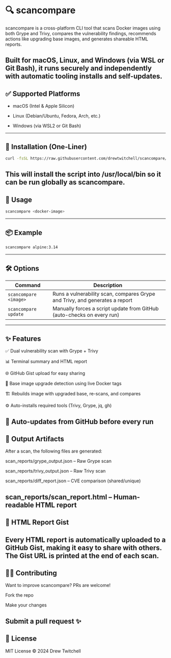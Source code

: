 # 🔍 scancompare
scancompare is a cross-platform CLI tool that scans Docker images using both Grype and Trivy, compares the vulnerability findings, recommends actions like upgrading base images, and generates shareable HTML reports.

Built for macOS, Linux, and Windows (via WSL or Git Bash), it runs securely and independently with automatic tooling installs and self-updates.
---

## ✅ Supported Platforms
 - macOS (Intel & Apple Silicon)

 - Linux (Debian/Ubuntu, Fedora, Arch, etc.)

 - Windows (via WSL2 or Git Bash)
---

## 🚀 Installation (One-Liner)
```bash
curl -fsSL https://raw.githubusercontent.com/drewtwitchell/scancompare/main/scancompare | sudo tee /usr/local/bin/scancompare > /dev/null && sudo chmod +x /usr/local/bin/scancompare
```
This will install the script into /usr/local/bin so it can be run globally as scancompare.
---

## 🧪 Usage
```bash
scancompare <docker-image>
```
---

## 📦 Example
```bash
scancompare alpine:3.14
```
---

## 🛠 Options
| Command               | Description                                                                 |
|-----------------------|-----------------------------------------------------------------------------|
| `scancompare <image>` | Runs a vulnerability scan, compares Grype and Trivy, and generates a report |
| `scancompare update`  | Manually forces a script update from GitHub (auto-checks on every run)      |

---

## ✨ Features
✅ Dual vulnerability scan with Grype + Trivy

📊 Terminal summary and HTML report

🌐 GitHub Gist upload for easy sharing

🧠 Base image upgrade detection using live Docker tags

🏗️ Rebuilds image with upgraded base, re-scans, and compares

⚙️ Auto-installs required tools (Trivy, Grype, jq, gh)

🔁 Auto-updates from GitHub before every run
---

## 📄 Output Artifacts
After a scan, the following files are generated:

scan_reports/grype_output.json – Raw Grype scan

scan_reports/trivy_output.json – Raw Trivy scan

scan_reports/diff_report.json – CVE comparison (shared/unique)

scan_reports/scan_report.html – Human-readable HTML report
---

## 📎 HTML Report Gist
Every HTML report is automatically uploaded to a GitHub Gist, making it easy to share with others. The Gist URL is printed at the end of each scan.
---

## 🧑‍💻 Contributing
Want to improve scancompare? PRs are welcome!

Fork the repo

Make your changes

Submit a pull request ✨
---

## 📃 License
MIT License © 2024 Drew Twitchell
